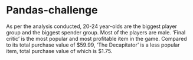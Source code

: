 # Pandas-challenge

As per the analysis conducted, 20-24 year-olds are the biggest player group and the biggest spender group. Most of the players are male. 
‘Final critic’ is the most popular and most profitable item in the game. Compared to its total purchase value of $59.99, ‘The Decapitator’ is a less popular item, total purchase value of which is $1.75.
